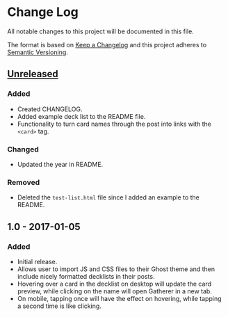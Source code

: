 # Change Log

All notable changes to this project will be documented in this file.

The format is based on [Keep a Changelog](http://keepachangelog.com/) 
and this project adheres to [Semantic Versioning](http://semver.org/).

## [Unreleased]
### Added
- Created CHANGELOG.
- Added example deck list to the README file.
- Functionality to turn card names through the post into links with the `<card>` tag.

### Changed
- Updated the year in README.

### Removed
- Deleted the `test-list.html` file since I added an example to the README.

## 1.0 - 2017-01-05
### Added
- Initial release.
- Allows user to import JS and CSS files to their Ghost theme and then include nicely formatted decklists in their posts.
- Hovering over a card in the decklist on desktop will update the card preview, while clicking on the name will open Gatherer in a new tab.
- On mobile, tapping once will have the effect on hovering, while tapping a second time is like clicking.

[Unreleased]: https://github.com/sten626/ghost-mtg/compare/1.0...develop
